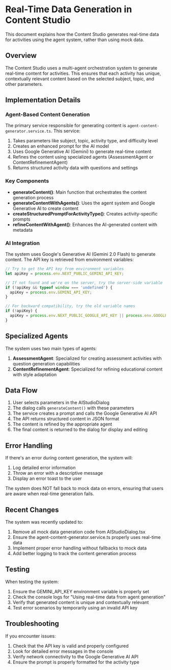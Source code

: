 # Real-Time Data Generation in Content Studio

This document explains how the Content Studio generates real-time data for activities using the agent system, rather than using mock data.

## Overview

The Content Studio uses a multi-agent orchestration system to generate real-time content for activities. This ensures that each activity has unique, contextually relevant content based on the selected subject, topic, and other parameters.

## Implementation Details

### Agent-Based Content Generation

The primary service responsible for generating content is `agent-content-generator.service.ts`. This service:

1. Takes parameters like subject, topic, activity type, and difficulty level
2. Creates an enhanced prompt for the AI model
3. Uses Google Generative AI (Gemini) to generate real-time content
4. Refines the content using specialized agents (AssessmentAgent or ContentRefinementAgent)
5. Returns structured activity data with questions and settings

### Key Components

- **generateContent()**: Main function that orchestrates the content generation process
- **generateContentWithAgents()**: Uses the agent system and Google Generative AI to create content
- **createStructuredPromptForActivityType()**: Creates activity-specific prompts
- **refineContentWithAgent()**: Enhances the AI-generated content with metadata

### AI Integration

The system uses Google's Generative AI (Gemini 2.0 Flash) to generate content. The API key is retrieved from environment variables:

```typescript
// Try to get the API key from environment variables
let apiKey = process.env.NEXT_PUBLIC_GEMINI_API_KEY;

// If not found and we're on the server, try the server-side variable
if (!apiKey && typeof window === 'undefined') {
  apiKey = process.env.GEMINI_API_KEY;
}

// For backward compatibility, try the old variable names
if (!apiKey) {
  apiKey = process.env.NEXT_PUBLIC_GOOGLE_API_KEY || process.env.GOOGLE_API_KEY;
}
```

## Specialized Agents

The system uses two main types of agents:

1. **AssessmentAgent**: Specialized for creating assessment activities with question generation capabilities
2. **ContentRefinementAgent**: Specialized for refining educational content with style adaptation

## Data Flow

1. User selects parameters in the AIStudioDialog
2. The dialog calls `generateContent()` with these parameters
3. The service creates a prompt and calls the Google Generative AI API
4. The API returns structured content in JSON format
5. The content is refined by the appropriate agent
6. The final content is returned to the dialog for display and editing

## Error Handling

If there's an error during content generation, the system will:

1. Log detailed error information
2. Throw an error with a descriptive message
3. Display an error toast to the user

The system does NOT fall back to mock data on errors, ensuring that users are aware when real-time generation fails.

## Recent Changes

The system was recently updated to:

1. Remove all mock data generation code from AIStudioDialog.tsx
2. Ensure the agent-content-generator.service.ts properly uses real-time data
3. Implement proper error handling without fallbacks to mock data
4. Add better logging to track the content generation process

## Testing

When testing the system:

1. Ensure the GEMINI_API_KEY environment variable is properly set
2. Check the console logs for "Using real-time data from agent generation"
3. Verify that generated content is unique and contextually relevant
4. Test error scenarios by temporarily using an invalid API key

## Troubleshooting

If you encounter issues:

1. Check that the API key is valid and properly configured
2. Look for detailed error messages in the console
3. Verify network connectivity to the Google Generative AI API
4. Ensure the prompt is properly formatted for the activity type
